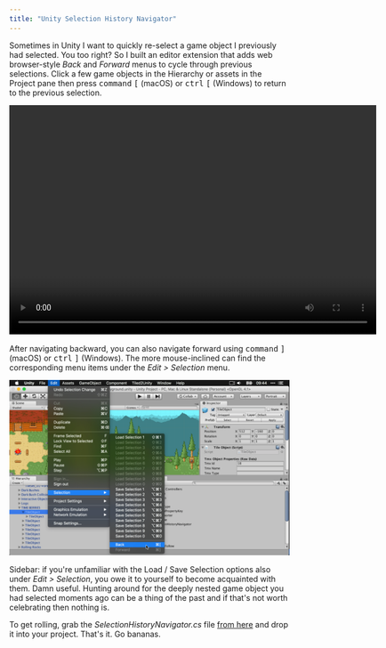```yaml
---
title: "Unity Selection History Navigator"
---
```


Sometimes in Unity I want to quickly re-select a game object I previously had selected. You too right? So I built an editor extension that adds web browser-style *Back* and *Forward* menus to cycle through previous selections. Click a few game objects in the Hierarchy or assets in the Project pane then press <kbd>command</kbd> <kbd>[</kbd> (macOS) or <kbd>ctrl</kbd> <kbd>[</kbd> (Windows) to return to the previous selection.

<video autoplay height="412" loop src="/videos/selection-history-navigator.mp4" width="660"></video>

After navigating backward, you can also navigate forward using <kbd>command</kbd> <kbd>]</kbd> (macOS) or <kbd>ctrl</kbd> <kbd>]</kbd> (Windows). The more mouse-inclined can find the corresponding menu items under the *Edit > Selection* menu.

![Selection History Navigator menu](/images/selection-history-navigator.png)

Sidebar: if you're unfamiliar with the Load / Save Selection options also under *Edit > Selection*, you owe it to yourself to become acquainted with them. Damn useful. Hunting around for the deeply nested game object you had selected moments ago can be a thing of the past and if that's not worth celebrating then nothing is.

To get rolling, grab the *SelectionHistoryNavigator.cs* file [from here](https://github.com/mminer/selection-history-navigator) and drop it into your project. That's it. Go bananas.
